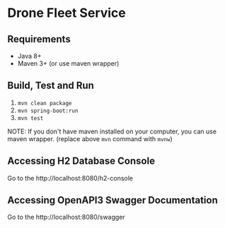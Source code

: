 # Drone Fleet Service

## Requirements
* Java 8+
* Maven 3+ (or use maven wrapper)

## Build, Test and Run
1. `mvn clean package`
2. `mvn spring-boot:run`
3. `mvn test`

NOTE: If you don't have maven installed on your computer, you can use maven wrapper. (replace above `mvn` command with `mvnw`)

## Accessing H2 Database Console

Go to the http://localhost:8080/h2-console

## Accessing OpenAPI3 Swagger Documentation

Go to the http://localhost:8080/swagger